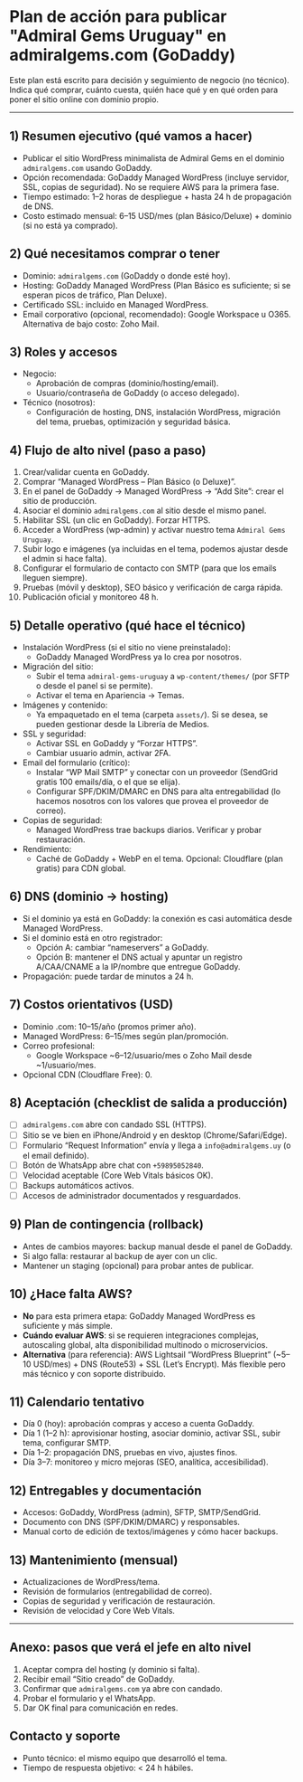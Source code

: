 # Plan de acción para publicar "Admiral Gems Uruguay" en admiralgems.com (GoDaddy)

Este plan está escrito para decisión y seguimiento de negocio (no técnico). Indica qué comprar, cuánto cuesta, quién hace qué y en qué orden para poner el sitio online con dominio propio.

---

## 1) Resumen ejecutivo (qué vamos a hacer)
- Publicar el sitio WordPress minimalista de Admiral Gems en el dominio `admiralgems.com` usando GoDaddy.
- Opción recomendada: GoDaddy Managed WordPress (incluye servidor, SSL, copias de seguridad). No se requiere AWS para la primera fase.
- Tiempo estimado: 1–2 horas de despliegue + hasta 24 h de propagación de DNS.
- Costo estimado mensual: 6–15 USD/mes (plan Básico/Deluxe) + dominio (si no está ya comprado).

## 2) Qué necesitamos comprar o tener
- Dominio: `admiralgems.com` (GoDaddy o donde esté hoy). 
- Hosting: GoDaddy Managed WordPress (Plan Básico es suficiente; si se esperan picos de tráfico, Plan Deluxe). 
- Certificado SSL: incluido en Managed WordPress.
- Email corporativo (opcional, recomendado): Google Workspace u O365. Alternativa de bajo costo: Zoho Mail.

## 3) Roles y accesos
- Negocio:
  - Aprobación de compras (dominio/hosting/email).
  - Usuario/contraseña de GoDaddy (o acceso delegado).
- Técnico (nosotros):
  - Configuración de hosting, DNS, instalación WordPress, migración del tema, pruebas, optimización y seguridad básica.

## 4) Flujo de alto nivel (paso a paso)
1. Crear/validar cuenta en GoDaddy.
2. Comprar “Managed WordPress – Plan Básico (o Deluxe)”.
3. En el panel de GoDaddy → Managed WordPress → “Add Site”: crear el sitio de producción.
4. Asociar el dominio `admiralgems.com` al sitio desde el mismo panel.
5. Habilitar SSL (un clic en GoDaddy). Forzar HTTPS.
6. Acceder a WordPress (wp-admin) y activar nuestro tema `Admiral Gems Uruguay`.
7. Subir logo e imágenes (ya incluidas en el tema, podemos ajustar desde el admin si hace falta).
8. Configurar el formulario de contacto con SMTP (para que los emails lleguen siempre).
9. Pruebas (móvil y desktop), SEO básico y verificación de carga rápida.
10. Publicación oficial y monitoreo 48 h.

## 5) Detalle operativo (qué hace el técnico)
- Instalación WordPress (si el sitio no viene preinstalado): 
  - GoDaddy Managed WordPress ya lo crea por nosotros.
- Migración del sitio:
  - Subir el tema `admiral-gems-uruguay` a `wp-content/themes/` (por SFTP o desde el panel si se permite).
  - Activar el tema en Apariencia → Temas.
- Imágenes y contenido:
  - Ya empaquetado en el tema (carpeta `assets/`). Si se desea, se pueden gestionar desde la Librería de Medios.
- SSL y seguridad:
  - Activar SSL en GoDaddy y “Forzar HTTPS”.
  - Cambiar usuario admin, activar 2FA.
- Email del formulario (crítico):
  - Instalar “WP Mail SMTP” y conectar con un proveedor (SendGrid gratis 100 emails/día, o el que se elija).
  - Configurar SPF/DKIM/DMARC en DNS para alta entregabilidad (lo hacemos nosotros con los valores que provea el proveedor de correo).
- Copias de seguridad:
  - Managed WordPress trae backups diarios. Verificar y probar restauración.
- Rendimiento:
  - Caché de GoDaddy + WebP en el tema. Opcional: Cloudflare (plan gratis) para CDN global.

## 6) DNS (dominio → hosting)
- Si el dominio ya está en GoDaddy: la conexión es casi automática desde Managed WordPress.
- Si el dominio está en otro registrador: 
  - Opción A: cambiar “nameservers” a GoDaddy.
  - Opción B: mantener el DNS actual y apuntar un registro A/CAA/CNAME a la IP/nombre que entregue GoDaddy.
- Propagación: puede tardar de minutos a 24 h.

## 7) Costos orientativos (USD)
- Dominio .com: 10–15/año (promos primer año). 
- Managed WordPress: 6–15/mes según plan/promoción.
- Correo profesional: 
  - Google Workspace ~6–12/usuario/mes o Zoho Mail desde ~1/usuario/mes.
- Opcional CDN (Cloudflare Free): 0.

## 8) Aceptación (checklist de salida a producción)
- [ ] `admiralgems.com` abre con candado SSL (HTTPS). 
- [ ] Sitio se ve bien en iPhone/Android y en desktop (Chrome/Safari/Edge). 
- [ ] Formulario “Request Information” envía y llega a `info@admiralgems.uy` (o el email definido).
- [ ] Botón de WhatsApp abre chat con `+59895052840`.
- [ ] Velocidad aceptable (Core Web Vitals básicos OK). 
- [ ] Backups automáticos activos. 
- [ ] Accesos de administrador documentados y resguardados.

## 9) Plan de contingencia (rollback)
- Antes de cambios mayores: backup manual desde el panel de GoDaddy.
- Si algo falla: restaurar al backup de ayer con un clic.
- Mantener un staging (opcional) para probar antes de publicar.

## 10) ¿Hace falta AWS?
- **No** para esta primera etapa: GoDaddy Managed WordPress es suficiente y más simple.
- **Cuándo evaluar AWS**: si se requieren integraciones complejas, autoscaling global, alta disponibilidad multinodo o microservicios.
- **Alternativa** (para referencia): AWS Lightsail “WordPress Blueprint” (~5–10 USD/mes) + DNS (Route53) + SSL (Let’s Encrypt). Más flexible pero más técnico y con soporte distribuido.

## 11) Calendario tentativo
- Día 0 (hoy): aprobación compras y acceso a cuenta GoDaddy.
- Día 1 (1–2 h): aprovisionar hosting, asociar dominio, activar SSL, subir tema, configurar SMTP.
- Día 1–2: propagación DNS, pruebas en vivo, ajustes finos.
- Día 3–7: monitoreo y micro mejoras (SEO, analítica, accesibilidad).

## 12) Entregables y documentación
- Accesos: GoDaddy, WordPress (admin), SFTP, SMTP/SendGrid.
- Documento con DNS (SPF/DKIM/DMARC) y responsables.
- Manual corto de edición de textos/imágenes y cómo hacer backups.

## 13) Mantenimiento (mensual)
- Actualizaciones de WordPress/tema.
- Revisión de formularios (entregabilidad de correo).
- Copias de seguridad y verificación de restauración.
- Revisión de velocidad y Core Web Vitals.

---

## Anexo: pasos que verá el jefe en alto nivel
1) Aceptar compra del hosting (y dominio si falta).
2) Recibir email “Sitio creado” de GoDaddy.
3) Confirmar que `admiralgems.com` ya abre con candado.
4) Probar el formulario y el WhatsApp.
5) Dar OK final para comunicación en redes.

## Contacto y soporte
- Punto técnico: el mismo equipo que desarrolló el tema.
- Tiempo de respuesta objetivo: < 24 h hábiles.

